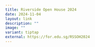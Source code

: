 ```yaml
---
title: Riverside Open House 2024
date: 2024-11-04
layout: link
description: ""
image: ""
variant: tiptap
external: https://for.edu.sg/RSSOH2024
---
```

